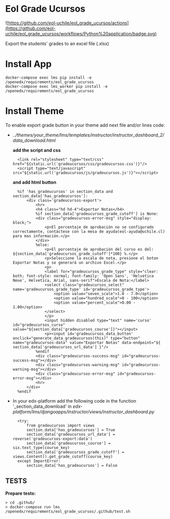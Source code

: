 # Eol Grade Ucursos

![https://github.com/eol-uchile/eol_grade_ucursos/actions](https://github.com/eol-uchile/eol_grade_ucursos/workflows/Python%20application/badge.svg)

Export the students' grades to an excel file (.xlsx)

# Install App

    docker-compose exec lms pip install -e /openedx/requirements/eol_grade_ucursos
    docker-compose exec lms_worker pip install -e /openedx/requirements/eol_grade_ucursos

# Install Theme

To enable export grade button in your theme add next file and/or lines code:

- _../themes/your_theme/lms/templates/instructor/instructor_dashboard_2/data_download.html_

    **add the script and css**

        <link rel="stylesheet" type="text/css" href="${static.url('gradeucursos/css/gradeucursos.css')}"/>
        <script type="text/javascript" src="${static.url('gradeucursos/js/gradeucursos.js')}"></script>

    **and add html button**

        %if 'has_gradeucursos' in section_data and section_data['has_gradeucursos']:
            <div class='gradeucursos-export'>
                <hr>
                <h4 class="hd hd-4">Exportar Notas</h4>
                %if section_data['gradeucursos_grade_cutoff'] is None:
                <div class="gradeucursos-error-msg" style="display: block;">
                    <p>El porcentaje de aprobación no se configurado correctamente, contáctese con la mesa de ayuda(eol-ayuda@uchile.cl) para mas información.</p>
                </div>
                %else:
                    <p>El porcentaje de aprobación del curso es del: ${section_data['gradeucursos_grade_cutoff']*100} %.</p>
                    <p>Seleccione la escala de nota, presione el boton Exportar Notas y se generará un archivo Excel.</p>
                    <p>
                    <label for="gradeucursos_grade_type" style="clear: both; font-style: normal; font-family: 'Open Sans', 'Helvetica Neue', Helvetica, Arial, sans-serif">Escala de Nota:</label>
                    <select class="gradeucursos_select" name='gradeucursos_grade_type' id='gradeucursos_grade_type'>
                        <option value="seven_scale">1.0 - 7.0</option>
                        <option value="hundred_scale">0 - 100</option>
                        <option value="percent_scale">0.00 - 1.00</option>
                    </select>
                    </p>
                    <input hidden disabled type="text" name='curso' id="gradeucursos_curso" value="${section_data['gradeucursos_course']}"></input>
                    <p><input id='gradeucursos_data_button' onclick="generate_data_gradeucursos(this)" type="button" name="gradeucursos-data" value="Exportar Notas" data-endpoint="${ section_data['gradeucursos_url_data'] }"/>
                %endif
                <div class="gradeucursos-success-msg" id="gradeucursos-success-msg"></div>
                <div class="gradeucursos-warning-msg" id="gradeucursos-warning-msg"></div>
                <div class="gradeucursos-error-msg" id="gradeucursos-error-msg"></div>
                <hr>
            </div>
        %endif

- In your edx-platform add the following code in the function '_section_data_download' in _edx-platform/lms/djangoapps/instructor/views/instructor_dashboard.py_

        <try:
            from gradeucursos import views
            section_data['has_gradeucursos'] = True
            section_data['gradeucursos_url_data'] = reverse('gradeucursos-export:data')
            section_data['gradeucursos_course'] = six.text_type(course_key)
            section_data['gradeucursos_grade_cutoff'] = views.Content().get_grade_cutoff(course_key)
        except ImportError:
            section_data['has_gradeucursos'] = False
        
## TESTS
**Prepare tests:**

    > cd .github/
    > docker-compose run lms /openedx/requirements/eol_grade_ucursos/.github/test.sh
